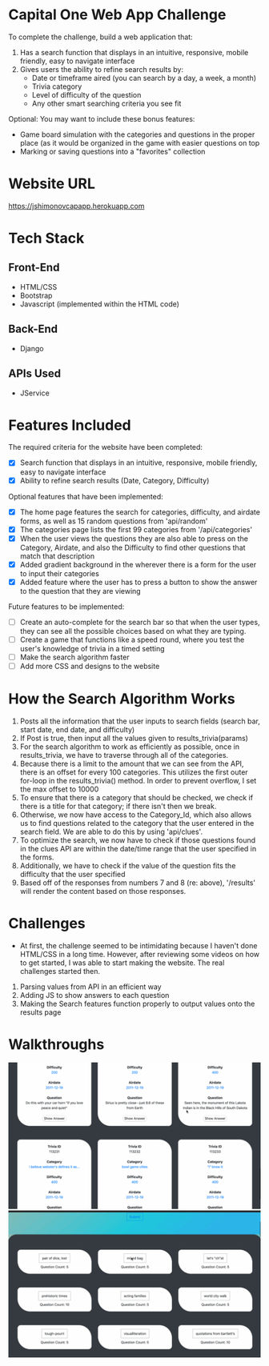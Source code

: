 # Capital One Web App Challenge

To complete the challenge, build a web application that:
1. Has a search function that displays in an intuitive, responsive, mobile friendly, easy to navigate interface
2. Gives users the ability to refine search results by:
   - Date or timeframe aired (you can search by a day, a week, a month)
   - Trivia category
   - Level of difficulty of the question
   - Any other smart searching criteria you see fit

Optional: You may want to include these bonus features:
  - Game board simulation with the categories and questions in the proper place (as it would be organized in the game with easier questions on top
  - Marking or saving questions into a "favorites" collection

# Website URL
https://jshimonovcapapp.herokuapp.com

# Tech Stack

## Front-End
- HTML/CSS
- Bootstrap
- Javascript (implemented within the HTML code)
## Back-End
- Django
## APIs Used
- JService

# Features Included

The required criteria for the website have been completed:
- [x] Search function that displays in an intuitive, responsive, mobile friendly, easy to navigate interface
- [x] Ability to refine search results (Date, Category, Difficulty)

Optional features that have been implemented:
- [x] The home page features the search for categories, difficulty, and airdate forms, as well as 15 random questions from 'api/random'
- [x] The categories page lists the first 99 categories from '/api/categories'
- [x] When the user views the questions they are also able to press on the Category, Airdate, and also the Difficulty to find other questions that match that description
- [x] Added gradient background in the wherever there is a form for the user to input their categories
- [x] Added feature where the user has to press a button to show the answer to the question that they are viewing

Future features to be implemented:
- [ ] Create an auto-complete for the search bar so that when the user types, they can see all the possible choices based on what they are typing.
- [ ] Create a game that functions like a speed round, where you test the user's knowledge of trivia in a timed setting
- [ ] Make the search algorithm faster
- [ ] Add more CSS and designs to the website

# How the Search Algorithm Works
1. Posts all the information that the user inputs to search fields (search bar,  start date, end date, and difficulty)
2. If Post is true, then input all the values given to results_trivia(params)
3. For the search algorithm to work as efficiently as possible, once in results_trivia, we have to traverse through all of the categories.
4. Because there is a limit to the amount that we can see from the API, there is an offset for every 100 categories. This utilizes the first outer for-loop in the results_trivia() method. In order to prevent overflow, I set the max offset to 10000
5. To ensure that there is a category that should be checked, we check if there is a title for that category; if there isn't then we break.
6. Otherwise, we now have access to the Category_Id, which also allows us to find questions related to the category that the user entered in the search field. We are able to do this by using 'api/clues'.
7. To optimize the search, we now have to check if those questions found in the clues API are within the date/time range that the user specified in the forms.
8. Additionally, we have to check if the value of the question fits the difficulty that the user specified
9. Based off of the responses from numbers 7 and 8 (re: above), '/results' will render the content based on those responses.

# Challenges
- At first, the challenge seemed to be intimidating because I haven't done HTML/CSS in a long time. However, after reviewing some videos on how to get started, I was able to start making the website. The real challenges started then.
1. Parsing values from API in an efficient way
2. Adding JS to show answers to each question
3. Making the Search features function properly to output values onto the results page

# Walkthroughs

<img src = 'https://github.com/JShimonov/Capital-One-App/blob/master/CapitalOneAppWalkThru1.gif' />

<img src = 'https://github.com/JShimonov/Capital-One-App/blob/master/CapitalOneAppWalkThru2.gif' />
